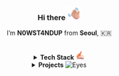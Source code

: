 <h3 align=center> 
Hi there <img src="https://github.com/Tarikul-Islam-Anik/tarikul-islam-anik/blob/main/assets/images/Waving%20Hand%20Medium-Light%20Skin%20Tone.png?raw=true" alt="WavingHand" width="30px" />
</h3>
<p align="center">
 I’m <b>N0WST4NDUP</b> from <b>Seoul</b>, 🇰🇷
</p><br>

<details>
<summary align=center>
  <strong>Tech Stack</strong>
  <img src="https://github.com/Tarikul-Islam-Anik/tarikul-islam-anik/blob/main/assets/images/Writing%20Hand%20Light%20Skin%20Tone.png?raw=true" alt="WritingHand" width="20px" />
</summary><br>

<div align=center>

| **#** | **Language** | **Proficiency** |
| :------------------------------------------------------------------------------------------------------------: | :----------: | :-------------------------------------------------------------------: |
|<img src="" width="25"> | `JAVA`|<img src="" alt="Advance" width="25"> |

| **#** | **Framework** | **Proficiency** |
| :------------------------------------------------------------------------------------------------------------: | :----------: | :-------------------------------------------------------------------: |
|<img src="" width="25"></a> | `JAVA`|<img src="" alt="Advance" width="25"> |

</div>
</details>

<details align=center>
<summary>
  <strong>Projects</strong> <img src="https://raw.githubusercontent.com/Tarikul-Islam-Anik/Animated-Fluent-Emojis/master/Emojis/Hand%20gestures/Eyes.png" alt="Eyes" width="2%" />
</summary>
   <br>
<img src="https://github.com/Tarikul-Islam-Anik/tarikul-islam-anik/blob/main/assets/images/Fire.png?raw=true" alt="Fire" width="2%" /> Latest project : <br>
<a href="https://github.com/N0WST4NDUP/WhereHouse-2/">MZ세대를 위한 거주지 추천 서비스</a><br>
</details>
